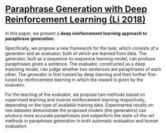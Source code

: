 # [Paraphrase Generation with Deep Reinforcement Learning (Li 2018)](https://www.aclweb.org/anthology/D18-1421.pdf)

In this paper, we present a **deep reinforcement learning approach to paraphrase generation.** 

Specifically, we propose a new framework for the task, which consists of a generator and an evaluator, both of which are learned from data. The generator, built as a sequence-to-sequence learning model, can produce paraphrases given a sentence. The evaluator, constructed as a deep matching model, can judge whether two sentences are paraphrases of each other. The generator is first trained by deep learning and then further fine-tuned by reinforcement learning in which the reward is given by the evaluator. 

For the learning of the evaluator, we propose two methods based on supervised learning and inverse reinforcement learning respectively, depending on the type of available training data. Experimental results on two datasets demonstrate the proposed models (the generators) can produce more accurate paraphrases and outperform the state-of-the-art methods in paraphrase generation in both automatic evaluation and human evaluation.